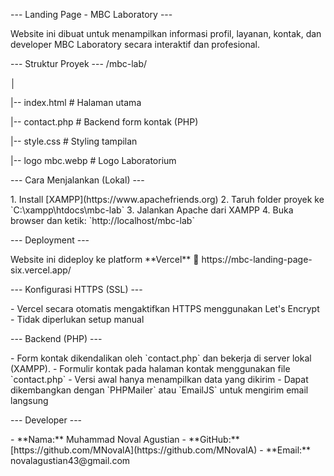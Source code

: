 --- Landing Page - MBC Laboratory ---

Website ini dibuat untuk menampilkan informasi profil, layanan, kontak, dan developer MBC Laboratory secara interaktif dan profesional.<p/>

--- Struktur Proyek ---
/mbc-lab/</p>
│</p>
|-- index.html # Halaman utama</p>
|-- contact.php # Backend form kontak (PHP)</p>
|-- style.css # Styling tampilan</p>
|-- logo mbc.webp # Logo Laboratorium

<p>--- Cara Menjalankan (Lokal) ---</p>
1. Install [XAMPP](https://www.apachefriends.org)
2. Taruh folder proyek ke `C:\xampp\htdocs\mbc-lab`
3. Jalankan Apache dari XAMPP
4. Buka browser dan ketik:  
   `http://localhost/mbc-lab`<p/>

<p>--- Deployment ---</p>
Website ini dideploy ke platform **Vercel**  
🔗 https://mbc-landing-page-six.vercel.app/<p/>

<p>--- Konfigurasi HTTPS (SSL) ---</p>
- Vercel secara otomatis mengaktifkan HTTPS menggunakan Let's Encrypt
- Tidak diperlukan setup manual<p/>

<p>--- Backend (PHP) ---</p>
- Form kontak dikendalikan oleh `contact.php` dan bekerja di server lokal (XAMPP).
- Formulir kontak pada halaman kontak menggunakan file `contact.php`
- Versi awal hanya menampilkan data yang dikirim
- Dapat dikembangkan dengan `PHPMailer` atau `EmailJS` untuk mengirim email langsung<p/>
  
<p>--- Developer ---</p>
- **Nama:** Muhammad Noval Agustian  
- **GitHub:** [https://github.com/MNovalA](https://github.com/MNovalA)  
- **Email:** novalagustian43@gmail.com
